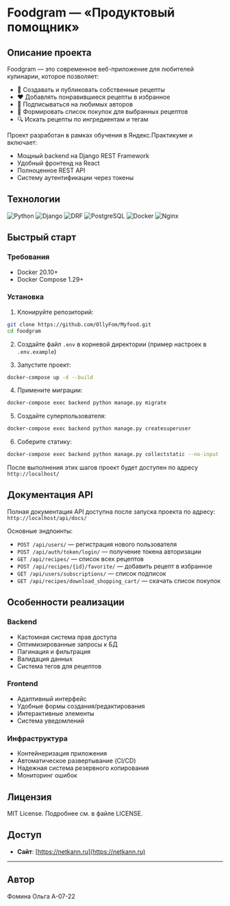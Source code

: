 # Foodgram — «Продуктовый помощник»

## Описание проекта

Foodgram — это современное веб-приложение для любителей кулинарии, которое позволяет:
- 📝 Создавать и публиковать собственные рецепты
- ❤️ Добавлять понравившиеся рецепты в избранное
- 👥 Подписываться на любимых авторов
- 🛒 Формировать список покупок для выбранных рецептов
- 🔍 Искать рецепты по ингредиентам и тегам

Проект разработан в рамках обучения в Яндекс.Практикуме и включает:
- Мощный backend на Django REST Framework
- Удобный фронтенд на React
- Полноценное REST API
- Систему аутентификации через токены

## Технологии

![Python](https://img.shields.io/badge/Python-3.9-blue)
![Django](https://img.shields.io/badge/Django-3.2-green)
![DRF](https://img.shields.io/badge/Django_REST_Framework-3.12-red)
![PostgreSQL](https://img.shields.io/badge/PostgreSQL-13-blue)
![Docker](https://img.shields.io/badge/Docker-20.10-cyan)
![Nginx](https://img.shields.io/badge/Nginx-1.21-brightgreen)

## Быстрый старт

### Требования
- Docker 20.10+
- Docker Compose 1.29+

### Установка
1. Клонируйте репозиторий:
```bash
git clone https://github.com/OllyFom/Myfood.git
cd foodgram
```

2. Создайте файл `.env` в корневой директории (пример настроек в `.env.example`)

3. Запустите проект:
```bash
docker-compose up -d --build
```

4. Примените миграции:
```bash
docker-compose exec backend python manage.py migrate
```

5. Создайте суперпользователя:
```bash
docker-compose exec backend python manage.py createsuperuser
```

6. Соберите статику:
```bash
docker-compose exec backend python manage.py collectstatic --no-input
```

После выполнения этих шагов проект будет доступен по адресу `http://localhost/`

## Документация API

Полная документация API доступна после запуска проекта по адресу:
`http://localhost/api/docs/`

Основные эндпоинты:
- `POST /api/users/` — регистрация нового пользователя
- `POST /api/auth/token/login/` — получение токена авторизации
- `GET /api/recipes/` — список всех рецептов
- `POST /api/recipes/{id}/favorite/` — добавить рецепт в избранное
- `GET /api/users/subscriptions/` — список подписок
- `GET /api/recipes/download_shopping_cart/` — скачать список покупок

## Особенности реализации

### Backend
- Кастомная система прав доступа
- Оптимизированные запросы к БД
- Пагинация и фильтрация
- Валидация данных
- Система тегов для рецептов

### Frontend
- Адаптивный интерфейс
- Удобные формы создания/редактирования
- Интерактивные элементы
- Система уведомлений

### Инфраструктура
- Контейнеризация приложения
- Автоматическое развертывание (CI/CD)
- Надежная система резервного копирования
- Мониторинг ошибок

## Лицензия

MIT License. Подробнее см. в файле LICENSE.

## Доступ

- **Сайт**: [https://netkann.ru](https://netkann.ru)  

---
## Автор
Фомина Ольга А-07-22
